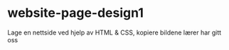# website-page-design1
Lage en nettside ved hjelp av HTML &amp; CSS, kopiere bildene lærer har gitt oss
